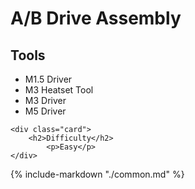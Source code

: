 # A/B Drive Assembly

<div class="grid">
    <div class="card">
        <h2>Tools</h2>
            <ul>
                <li>M1.5 Driver</li> <!-- TODO confirm this is the right size of driver for the stepper pulleys -->
                <li>M3 Heatset Tool</li> <!-- TODO do we want to call out that it's not included? -->
                <li>M3 Driver</li> <!-- first seen slide 49 -->
                <li>M5 Driver</li> <!-- first seen slide 51 -->
            </ul>
    </div>

    <div class="card">
        <h2>Difficulty</h2>
            <p>Easy</p>
    </div>
</div>

{%
   include-markdown "./common.md"
%}

<script>
  queueRenderPage(47);
</script>